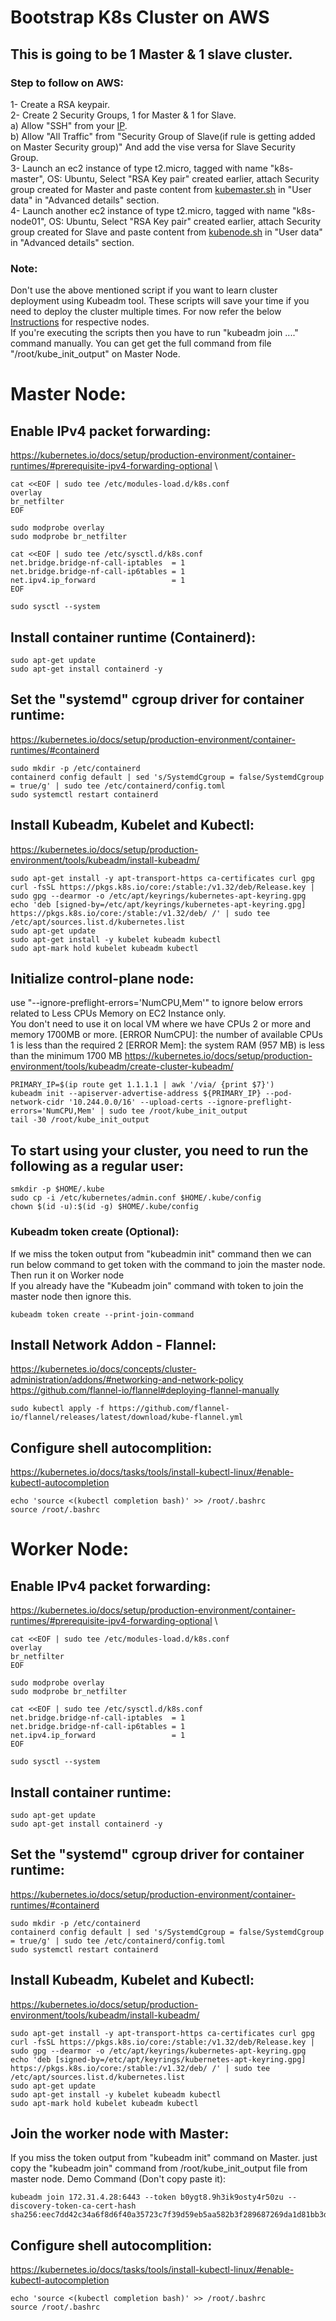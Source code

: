 # Bootstrap K8s Cluster on AWS

## This is going to be 1 Master & 1 slave cluster.

### Step to follow on AWS:
  1- Create a RSA keypair.\
  2- Create 2 Security Groups, 1 for Master & 1 for Slave.\
    a) Allow "SSH" from your [IP](https://whatismyipaddress.com/).\
    b) Allow "All Traffic" from "Security Group of Slave(if rule is getting added on Master Security group)"  And add the vise versa for Slave Security Group.\
  3- Launch an ec2 instance of type t2.micro, tagged with name "k8s-master", OS: Ubuntu, Select "RSA Key pair" created earlier, attach Security group created for Master and paste content from [kubemaster.sh](Scripts/kubemaster.sh) in "User data" in "Advanced details" section.\
  4- Launch another ec2 instance of type t2.micro, tagged with name "k8s-node01", OS: Ubuntu, Select "RSA Key pair" created earlier, attach Security group created for Slave and paste content from [kubenode.sh](Scripts/kubenode.sh) in "User data" in "Advanced details" section.

### Note:
Don't use the above mentioned script if you want to learn cluster deployment using Kubeadm tool. These scripts will save your time if you need to deploy the cluster multiple times.
For now refer the below [Instructions](https://github.com/r4riyaz/bootstrap-kubernetes-cluster/edit/main/README.md#master-node) for respective nodes.\
If you're executing the scripts then you have to run "kubeadm join ...." command manually. You can get get the full command from file "/root/kube_init_output" on Master Node.



# Master Node:
## Enable IPv4 packet forwarding:
https://kubernetes.io/docs/setup/production-environment/container-runtimes/#prerequisite-ipv4-forwarding-optional \
```
cat <<EOF | sudo tee /etc/modules-load.d/k8s.conf
overlay
br_netfilter
EOF

sudo modprobe overlay
sudo modprobe br_netfilter

cat <<EOF | sudo tee /etc/sysctl.d/k8s.conf
net.bridge.bridge-nf-call-iptables  = 1
net.bridge.bridge-nf-call-ip6tables = 1
net.ipv4.ip_forward                 = 1
EOF

sudo sysctl --system
```

## Install container runtime (Containerd):
```
sudo apt-get update
sudo apt-get install containerd -y
```
## Set the "systemd" cgroup driver for container runtime:
https://kubernetes.io/docs/setup/production-environment/container-runtimes/#containerd
```
sudo mkdir -p /etc/containerd
containerd config default | sed 's/SystemdCgroup = false/SystemdCgroup = true/g' | sudo tee /etc/containerd/config.toml
sudo systemctl restart containerd
```

## Install Kubeadm, Kubelet and Kubectl:
https://kubernetes.io/docs/setup/production-environment/tools/kubeadm/install-kubeadm/
```
sudo apt-get install -y apt-transport-https ca-certificates curl gpg
curl -fsSL https://pkgs.k8s.io/core:/stable:/v1.32/deb/Release.key | sudo gpg --dearmor -o /etc/apt/keyrings/kubernetes-apt-keyring.gpg
echo 'deb [signed-by=/etc/apt/keyrings/kubernetes-apt-keyring.gpg] https://pkgs.k8s.io/core:/stable:/v1.32/deb/ /' | sudo tee /etc/apt/sources.list.d/kubernetes.list
sudo apt-get update
sudo apt-get install -y kubelet kubeadm kubectl
sudo apt-mark hold kubelet kubeadm kubectl
```

## Initialize control-plane node:
use "--ignore-preflight-errors='NumCPU,Mem'" to ignore below errors related to Less CPUs Memory on EC2 Instance only.\
You don't need to use it on local VM where we have CPUs 2 or more and memory 1700MB or more.
[ERROR NumCPU]: the number of available CPUs 1 is less than the required 2
[ERROR Mem]: the system RAM (957 MB) is less than the minimum 1700 MB
https://kubernetes.io/docs/setup/production-environment/tools/kubeadm/create-cluster-kubeadm/
```
PRIMARY_IP=$(ip route get 1.1.1.1 | awk '/via/ {print $7}')
kubeadm init --apiserver-advertise-address ${PRIMARY_IP} --pod-network-cidr '10.244.0.0/16' --upload-certs --ignore-preflight-errors='NumCPU,Mem' | sudo tee /root/kube_init_output
tail -30 /root/kube_init_output
```

## To start using your cluster, you need to run the following as a regular user:
```
smkdir -p $HOME/.kube
sudo cp -i /etc/kubernetes/admin.conf $HOME/.kube/config
chown $(id -u):$(id -g) $HOME/.kube/config
```
### Kubeadm token create (Optional):
If we miss the token output from "kubeadmin init" command then we can run below command to get token with the command to join the master node. Then run it on Worker node\
If you already have the "Kubeadm join" command with token to join the master node then ignore this.
```
kubeadm token create --print-join-command
```

## Install Network Addon - Flannel:
https://kubernetes.io/docs/concepts/cluster-administration/addons/#networking-and-network-policy
https://github.com/flannel-io/flannel#deploying-flannel-manually
```
sudo kubectl apply -f https://github.com/flannel-io/flannel/releases/latest/download/kube-flannel.yml
```

## Configure shell autocomplition:
https://kubernetes.io/docs/tasks/tools/install-kubectl-linux/#enable-kubectl-autocompletion
```
echo 'source <(kubectl completion bash)' >> /root/.bashrc
source /root/.bashrc
```

# Worker Node:
## Enable IPv4 packet forwarding:
https://kubernetes.io/docs/setup/production-environment/container-runtimes/#prerequisite-ipv4-forwarding-optional \
```
cat <<EOF | sudo tee /etc/modules-load.d/k8s.conf
overlay
br_netfilter
EOF

sudo modprobe overlay
sudo modprobe br_netfilter

cat <<EOF | sudo tee /etc/sysctl.d/k8s.conf
net.bridge.bridge-nf-call-iptables  = 1
net.bridge.bridge-nf-call-ip6tables = 1
net.ipv4.ip_forward                 = 1
EOF

sudo sysctl --system
```

## Install container runtime:
```
sudo apt-get update
sudo apt-get install containerd -y
```

## Set the "systemd" cgroup driver for container runtime:
https://kubernetes.io/docs/setup/production-environment/container-runtimes/#containerd
```
sudo mkdir -p /etc/containerd
containerd config default | sed 's/SystemdCgroup = false/SystemdCgroup = true/g' | sudo tee /etc/containerd/config.toml
sudo systemctl restart containerd
```

## Install Kubeadm, Kubelet and Kubectl:
https://kubernetes.io/docs/setup/production-environment/tools/kubeadm/install-kubeadm/
```
sudo apt-get install -y apt-transport-https ca-certificates curl gpg
curl -fsSL https://pkgs.k8s.io/core:/stable:/v1.32/deb/Release.key | sudo gpg --dearmor -o /etc/apt/keyrings/kubernetes-apt-keyring.gpg
echo 'deb [signed-by=/etc/apt/keyrings/kubernetes-apt-keyring.gpg] https://pkgs.k8s.io/core:/stable:/v1.32/deb/ /' | sudo tee /etc/apt/sources.list.d/kubernetes.list
sudo apt-get update
sudo apt-get install -y kubelet kubeadm kubectl
sudo apt-mark hold kubelet kubeadm kubectl
```

## Join the worker node with Master:
If you miss the token output from "kubeadm init" command on Master. just copy the "kubeadm join" command from /root/kube_init_output file from master node.
Demo Command (Don't copy paste it):
```
kubeadm join 172.31.4.28:6443 --token b0ygt8.9h3ik9osty4r50zu --discovery-token-ca-cert-hash sha256:eec7dd42c34a6f8d6f40a35723c7f39d59eb5aa582b3f289687269da1d81bb3d
```

## Configure shell autocomplition:
https://kubernetes.io/docs/tasks/tools/install-kubectl-linux/#enable-kubectl-autocompletion
```
echo 'source <(kubectl completion bash)' >> /root/.bashrc
source /root/.bashrc
```
